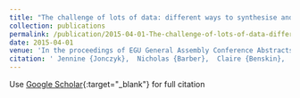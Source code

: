 ```yaml
---
title: "The challenge of lots of data: different ways to synthesise and visualise high frequency catchment data"
collection: publications
permalink: /publication/2015-04-01-The-challenge-of-lots-of-data-different-ways-to-synthesise-and-visualise-high-frequency-catchment-data
date: 2015-04-01
venue: 'In the proceedings of EGU General Assembly Conference Abstracts'
citation: ' Jennine {Jonczyk},  Nicholas {Barber},  Claire {Benskin},  Maria {Snell},  Clare {Deasy},  Sim {Reaney},  Paul {Quinn},  Gareth {Owen}, &quot;The challenge of lots of data: different ways to synthesise and visualise high frequency catchment data.&quot; In the proceedings of EGU General Assembly Conference Abstracts, 2015.'
---
```

Use [Google Scholar](https://scholar.google.com/scholar?q=The+challenge+of+lots+of+data:+different+ways+to+synthesise+and+visualise+high+frequency+catchment+data){:target="_blank"} for full citation